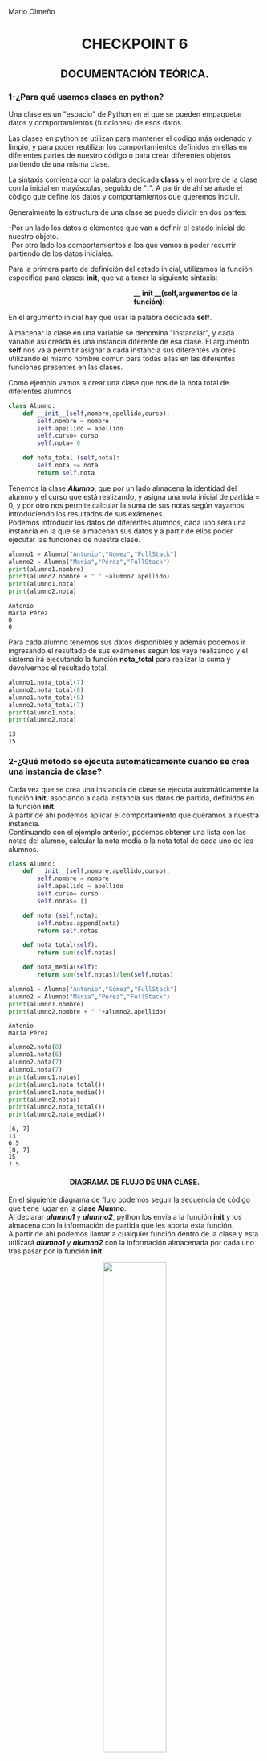 
Mario Olmeño
<div style="text-align:center";>
<h1><strong>CHECKPOINT 6</strong></h1>
</div>

<div style="text-align:center";>
<h2> <strong>DOCUMENTACIÓN TEÓRICA.</strong></h2>
</div>

<div>
    <h3> <strong>1-¿Para qué usamos clases en python?</strong></h3>

Una clase es un "espacio" de Python en el que se pueden empaquetar datos y comportamientos (funciones) de esos datos.  

Las clases en python se utilizan para mantener el código más ordenado y limpio, y para poder reutilizar los comportamientos definidos en ellas en diferentes partes de nuestro código o para crear diferentes objetos partiendo de una misma clase.  

La sintaxis comienza con la palabra dedicada **class** y el nombre de la clase con la inicial en mayúsculas, seguido de "**:**". A partir de ahí se añade el código que define los datos y comportamientos que queremos incluir.  

Generalmente la estructura de una clase se puede dividir en dos partes:  

-Por un lado los datos o elementos que van a definir el estado inicial de nuestro objeto.   
-Por otro lado los comportamientos a los que vamos a poder recurrir partiendo de los datos iniciales.  

Para la primera parte de definición del estado inicial, utilizamos la función específica para clases: **init**, que va a tener la siguiente sintaxis:  
  <p style="padding-left:250px"> <strong> __ init __(self,argumentos de la función):</strong> </p>

En el argumento inicial hay que usar la palabra dedicada **self**.  

Almacenar la clase en una variable se denomina "instanciar", y cada variable así creada es una instancia diferente de esa clase. El argumento **self** nos va a permitir asignar a cada instancia sus diferentes valores utilizando el mismo nombre común para todas ellas en las diferentes funciones presentes en las clases.

Como ejemplo vamos a crear una clase que nos de la nota total de diferentes alumnos


```python
class Alumno:
    def __init__(self,nombre,apellido,curso):
        self.nombre = nombre
        self.apellido = apellido
        self.curso= curso
        self.nota= 0

    def nota_total (self,nota):
        self.nota += nota
        return self.nota       
```

Tenemos la clase ***Alumno***, que por un lado almacena la identidad del alumno y el curso que está realizando, y asigna una nota inicial de partida = 0, y por otro nos permite calcular la suma de sus notas según vayamos introduciendo los resultados de sus exámenes.  
Podemos introducir los datos de diferentes alumnos, cada uno será una instancia en la que se almacenan sus datos y a partir de ellos poder ejecutar las funciones de nuestra clase. 


```python
alumno1 = Alumno("Antonio","Gómez","FullStack")
alumno2 = Alumno("Maria","Pérez","FullStack")
print(alumno1.nombre)
print(alumno2.nombre + " " +alumno2.apellido)
print(alumno1.nota)
print(alumno2.nota)
```

    Antonio
    Maria Pérez
    0
    0
    

Para cada alumno tenemos sus datos disponibles y además podemos ir ingresando el resultado de sus exámenes según los vaya realizando y el sistema irá ejecutando la función **nota_total** para realizar la suma y devolvernos el resultado total.


```python
alumno1.nota_total(7)
alumno2.nota_total(8)
alumno1.nota_total(6)
alumno2.nota_total(7)
print(alumno1.nota)
print(alumno2.nota)
```

    13
    15
    

<div>
    <h3> <strong>2-¿Qué método se ejecuta automáticamente cuando se crea una instancia de clase? </strong></h3>  
    
Cada vez que se crea una instancia de clase se ejecuta automáticamente la función **init**, asociando a cada instancia sus datos de partida, definidos en la función **init**.   
A partir de ahí podemos aplicar el comportamiento que queramos a nuestra instancia.  
Continuando con el ejemplo anterior, podemos obtener una lista con las notas del alumno, calcular la nota media o la nota total de cada uno de los alumnos.


```python
class Alumno:
    def __init__(self,nombre,apellido,curso):
        self.nombre = nombre
        self.apellido = apellido
        self.curso= curso
        self.notas= []

    def nota (self,nota):
        self.notas.append(nota)
        return self.notas  

    def nota_total(self):
        return sum(self.notas)

    def nota_media(self):
        return sum(self.notas)/len(self.notas)      


```


```python
alumno1 = Alumno("Antonio","Gómez","FullStack")
alumno2 = Alumno("Maria","Pérez","FullStack")
print(alumno1.nombre)
print(alumno2.nombre + " "+alumno2.apellido)
```

    Antonio
    Maria Pérez
    


```python
alumno2.nota(8)
alumno1.nota(6)
alumno2.nota(7)
alumno1.nota(7)
print(alumno1.notas)
print(alumno1.nota_total())
print(alumno1.nota_media())
print(alumno2.notas)
print(alumno2.nota_total())
print(alumno2.nota_media())
```

    [6, 7]
    13
    6.5
    [8, 7]
    15
    7.5
    

<h4 style="text-align:center">DIAGRAMA DE FLUJO DE UNA CLASE.</h4>  

En el siguiente diagrama de flujo podemos seguir la secuencia de código que tiene lugar en la **clase Alumno**.  
Al declarar ***alumno1*** y ***alumno2***, python los envía a la función **init** y los almacena con la información de partida que les aporta esta función.  
A partir de ahí podemos llamar a cualquier función dentro de la clase y esta utilizará ***alumno1*** y ***alumno2*** con la información almacenada por cada uno tras pasar por la función **init**.  

<div style="text-align:center";>
    <img src="diag_init.jpeg" width="50%">
</div>

<div>
    <h3> <strong>3-¿Qué es un método dunder?</strong></h3>  

Los métodos dunder son exclusivos de las clases y permiten que las instancias de una clase reaccionen a determinadas instrucciones básicas de Python como si fueran objetos externos a la clase (objetos nativos de python).  
Vamos a ver un ejemplo para entenderlo mejor, utilizando el método  **__str__**. Este método nos permite ejecutar una instrucción **print** sobre una instancia de clase y que se comporte como lo haría con cualquier otro objeto.   

Primero vamos a utilizar **print** con un objeto nativo.


```python
alumno = "Antonio"
print(alumno)
```

    Antonio
    

A continuación vamos a hacer lo mismo pero utilizando una clase de tal forma que ***nombre*** pasa a ser una instancia de clase.


```python
class Nombre:
    def __init__(self,nombre):
        self.nombre = nombre
       

alumno= Nombre("Antonio")

print(alumno)
```

    <__main__.Nombre object at 0x0000026ABF18FCB0>
    

Como vemos el resultado no es el esperado, esto se debe a que **print** ya no está actuando sobre un objeto nativo sino sobre una instancia de clase.  
Aquí es donde interviene la función __str__ que le da a **print** la capacidad de actuar sobre alumno-instancia como si fuera alumno-objeto nativo.


```python
class Nombre:
    def __init__(self,nombre):
        self.nombre = nombre

    def __str__(self):
       return f"{self.nombre}"
       

alumno = Nombre("Antonio")

print(alumno)
```

    Antonio
    

En este caso __str__ convierte **print(alumno)** en **print(alumno.__str__())** que devuelve **self.nombre**.  
Por eso los métodos Dunder se conocen como métodos mágicos ya que otorgan poderes especiales a funciones básicas para modificar instancias dentro de una clase, como lo harían con un objeto nativo.    
Se denominan Dunder por "double underscore" ya que los podemos reconocer por tener siempre al comienzo y al final un doble guión bajo.  
Los métodos Dunder son métodos preestablecidos y cada uno tiene una función específica.

Algunos ejemplos son además de __init__ y __str__ que ya hemos visto, __add__, __len__...  
__init__ Al crear una instancia. Constructor (inicializa atributos).  
__str__	Al usar print(instancia). Imprime la instancia.  
__len__	Al usar len(instancia). Longitud de algo (como una lista)   
__add__	Al usar + entre instancias.	Suma personalizada. También hay para la resta, multiplicación, división...  

Vamos a ver el ciclo completo con un ejemplo en el que vamos a utilizar __init__, __add__ y __str__.  
Crearemos una clase llamada Vector, que sume dos vectores.   


```python
class Vector:
    def __init__(self, x, y):
        print(f"__init__ llamado con x={x}, y={y}")
        self.x = x
        self.y = y

    def __add__(self, other):
        print(f"__add__ llamado: self=({self.x},{self.y}), other=({other.x},{other.y})")
        return Vector(self.x + other.x, self.y + other.y)

    def __str__(self):
        return f"Vector({self.x}, {self.y})"
```

Vamos a asignar valores a dos vectores.


```python
v1 = Vector(1, 2)
v2 = Vector(3, 4)
```

    __init__ llamado con x=1, y=2
    __init__ llamado con x=3, y=4
    

Cuando declaramos ***v1*** y ***v2*** como instancias de la **clase Vector**, python entra en la **clase Vector** busca el dunder __init__ y lo ejecuta de tal forma que ***v1*** pasa a almacenar los valores **self.x=1** y **self.y =2**, y ***v2*** los valores **self.x=3** y **self.y =4**.  
También imprime un mensaje para que podamos seguirlo.

Vamos a asignar el resultado de la suma a la variable **resultado**.  


```python
resultado = v1 + v2
```

    __add__ llamado: self=(1,2), other=(3,4)
    __init__ llamado con x=4, y=6
    

Cuando le pedimos a Python que almacene en **resultado** el valor de la suma de ***v1*** + ***v2***, Python al ver el signo "+" detecta que ***v1*** es una instancia de **Vector** y busca el dunder __add__.  Convirtiendo **v1 + v2** en **v1.__add__(v2)**. Almacenando el resultado en **resultado**.   
Además al detectar la creación de **resultado** ejecuta otra vez el dunder __init__ asignándole **self.x=4** y **self.y=6**. 
También ejecuta el mensaje de aviso. 


```python
print(resultado)
```

    Vector(4, 6)
    

Cuando le pedimos a Python que imprima **resultado**, al detectar que es una instancia de **Vector**, entra en **Vector** y busca el método __str__, ejecutándolo e imprimiendo el valor guardado en **resultado** en el paso anterior.  
En el siguiente diagrama de flujo podemos seguir toda la secuencia.  

<h4 style="text-align:center">DIAGRAMA DE FLUJO DE UNA CLASE CON MÉTODOS DUNDER.</h4>

<div style="text-align:center";>
    <img src="diag_dunder-1.jpeg" width="60%";>
</div>

<h3> <strong>4-¿Qué es polimorfismo?</strong><h3>

Polimorfismo quiere decir, como su propio nombre indica, que puede adoptar muchas formas. Esto se puede traducir en python como la capacidad que tienen objetos de diferentes clases de responder de diferente manera a un mismo método común a todas ellas.  
El polimorfismo nos permite escribir código más genérico lo que lo hace más flexible y reutilizable.  

En el siguiente ejemplo, creamos la **clase Hola** que genera el saludo **Hola**. Esta será la clase "padre".  
Después creamos dos subclases enlazadas con la clase "padre" **Hola** y que van a alterar el comportamiento de la misma para las instancias de estas dos subclases.  
La subclase **Euskera** convertirá **Hola** en **Kaixo** y la subclase **Ingles** convertirá **Hola** en **Hi**.


```python
class Hola:
    def hola(self):
        return "Hola"

class Euskera(Hola):
    def hola (self):
        return "Kaixo"

class Ingles(Hola):
    def hola (self):
        return "Hi"

def saludar(alumno):
    print(f"{alumno.hola()}")

juan= Hola()
ion = Euskera()
john= Ingles()

saludar(juan)
saludar(ion)
saludar(john)
```

    Hola
    Kaixo
    Hi
    

<h3> <strong>5-¿Qué es un decorador?</strong></h3>

Un decorador es una función que toma otra función de entrada y devuelve una tercera función, podríamos decir que se "encapsula" una función dentro de un "decorador" que le añade otros comportamientos antes y/o después de ejecutar dicha función, pero sin alterar su código.  
Sirve para reducir el número de líneas de código y hacerlo más legible.  
Tomemos como ejemplo una función que calcula la suma de dos números.  


```python
def suma (a,b):
    return a + b

suma (3,4)
```




    7



Imaginemos que queremos envolver esta función en otra, que llamaremos **mi_decorador** que ejecute otras instrucciones antes y después de nuestra función suma.  


```python
def mi_decorador(funcion):
    def nueva_funcion(a,b):
        print(f"Vamos a aplicar la función {funcion.__name__} a los números ({a} y {b})")
        resultado = funcion(a,b)
        print(f"Después de aplicar la función {funcion.__name__} a los números ({a} y {b}), el resultado es:")
        return resultado
       
    return nueva_funcion

@mi_decorador
def suma (a,b):
    print("Realizamos la operación suma")
    return a + b

suma (3,4)
```

    Vamos a aplicar la función suma a los números (3 y 4)
    Realizamos la operación suma
    Después de aplicar la función suma a los números (3 y 4), el resultado es:
    




    7



De esta manera podríamos utilizar **mi_decorador** para las demás operaciones simplemente añadiéndoles al comienzo de su función @mi_decorador.  
Probamos con la función resta.


```python
@mi_decorador
def resta (a,b):
    print("Entra en función resta")
    return a - b

resta(4,3)
```

    Vamos a aplicar la función resta a los números (4 y 3)
    Entra en función resta
    Después de aplicar la función resta a los números (4 y 3), el resultado es:
    




    1



<h3><strong>6-¿Qué es una API?</strong></h3>

API es el acrónimo de Application Programming Interface, y es una herramienta que permite que dos aplicaciones se comuniquen entre sí permitiendo la realización de consultas entre ambas.  
Podríamos decir que es una especie de intermediario que permite que dos aplicaciones distintas intercambien datos.  

Cuando entramos en la web de un hotel para consultar la disponibilidad de habitaciones para una fecha concreta, hace falta una API que recoja nuestra petición la envíe a la base de datos de la web y nos devuelva esa información. En este caso la API es propia del hotel, y pondría en contacto la web del hotel con su propio servidor donde almacena los datos.  
En el caso de reservar la misma habitación a través de una plataforma como Booking, esta necesita su propia API que se comunica con la API del hotel para obtener información de habitaciones, reservas...

<div style="text-align:center";>
    <img src="api_hotel_booking-1.jpeg" width="60%";>
</div>

**Probemos un caso real: la web del Hotel Maria Cristina de Donostia-San Sebastián.**    
Entramos en la web del **Hotel Maria Cristina** y hacemos click en la opción **gallery**:  
La API del hotel envía la siguiente petición al servidor: 


```python
Request URL:
https://www.marriott.com/en-us/hotels/easlc-hotel-maria-cristina-a-luxury-collection-hotel-san-sebastian/photos/
Request Method:
GET
```

La dirección https que se envía se denomina **endpoint**. Un **endpoint** es una URL que la **API** en cuestión pone a nuestra disposición para acceder a una parte concreta de la base de datos. Los endpoints son las puertas que tenemos que conocer para acceder a donde queremos.  
Una vez recibida la URL el servidor accede a la petición y devuelve la siguiente respuesta a la API del hotel.  
Solo se adjunta el inicio del código a modo de ejemplo.  


```python
<title>Photos of Hotel Maria Cristina, a Luxury Collection Hotel, San Sebastian</title>
<link rel="icon" href="https://cache.marriott.com/Images/Mobile/MC_Logos/MarriottApple57x57.png" type="image/x-icon"/>

    
    <link rel="alternate" href="https://www.marriott.com/de/hotels/easlc-hotel-maria-cristina-a-luxury-collection-hotel-san-sebastian/photos/" hreflang="de"/>

    <link rel="alternate" hreflang="x-default" href="https://www.marriott.com/en-us/hotels/easlc-hotel-maria-cristina-a-luxury-collection-hotel-san-sebastian/photos/"/>
    <link rel="alternate" href="https://www.marriott.com/en-us/hotels/easlc-hotel-maria-cristina-a-luxury-collection-hotel-san-sebastian/photos/" hreflang="en-us"/>

    
    <link rel="alternate" href="https://www.marriott.com/ja/hotels/easlc-hotel-maria-cristina-a-luxury-collection-hotel-san-sebastian/photos/" hreflang="ja"/>

    
    <link rel="alternate" href="https://www.marriott.com/fr/hotels/easlc-hotel-maria-cristina-a-luxury-collection-hotel-san-sebastian/photos/" hreflang="fr"/>

    
    <link rel="alternate" href="https://www.marriott.com/es/hotels/easlc-hotel-maria-cristina-a-luxury-collection-hotel-san-sebastian/photos/" hreflang="es"/>
```

Esta sería la respuesta interna con la información de todo lo que se visualiza en la opción **gallery**.
La web traduce esta información tal como la visualizamos nosotros como respuesta al click en el botón **gallery**.

<div style="text-align:center";>
    <img src="image.png" width="50%";>
</div>

<h3><strong>7-¿Cuales son los 3 verbos de API?</strong></h3>

Las APIs utilizan diferentes verbos para comunicarse entre ellas. Los tres verbos principales son: GET, POST, PUT. 

GET: Solicita información.  
    Quiero ver las fotos de la galería.  

POST: Crea un nuevo recurso.
    Quiero consultar la disponibilidad en unas fechas concretas.
    Quiero formalizar una reserva.  

PUT: Actualiza un recurso existente.
    Quiero cambiar la reserva.



GET lo hemos probado en el apartado anterior: 


```python
Request URL:
https://www.marriott.com/en-us/hotels/easlc-hotel-maria-cristina-a-luxury-collection-hotel-san-sebastian/photos/
Request Method:
GET
```

En este caso no intervenimos para nada en el proceso, solicitamos una información "estática", "fija". El servidor va a contestar siempre lo mismo a esta llamada.

POST: Vamos a consultar la disponibilidad de habitaciones entre dos fechas concretas.  
A diferencia del caso anterior, ya no es una consulta "estática", sino "dinámica" ya que estamos introduciendo datos (fecha, tipo de habitación, número de personas...). El servidor tiene que adaptar la respuesta en función de los datos que le pasemos nosotros.

Vamos a consultar disponibilidad de habitaciones para dos noches entre el 1 de Mayo y el 3 de Mayo.  
Esta sería la petición POST que se genera.


```python
Request URL:
https://www.marriott.com/mi/query/PhoenixBookStickyBar
Request Method:
POST
```

Y esta la respuesta (abreviada) que envía el servidor de vuelta, podemos comprobar las fechas("startDate": "2025-05-01","endDate": "2025-05-03",) y el precio de la habitación seleccionada("value": 424215,"currency": "EUR","valueDecimalPoint": 2).


```python
"product": {
    "__typename": "HotelRoom",
    "basicInformation": {
        "__typename": "HotelRoomBasicInformation",
        "endDate": "2025-05-03",
        "isRedemption": false,
        "startDate": "2025-05-01"
    }
},
"rateAmounts": [
{
"__typename": "RateAmount",
"amount": {
    "__typename": "MonetaryAmountValues",
    "origin": {
        "__typename": "MonetaryAmount",
        "value": 424215,
        "currency": "EUR",
        "valueDecimalPoint": 2
    }
}
}
]
```

Esta sería la forma en que visualizamos nosotros la respuesta en la web.

<div style="text-align:center";>
    <img src="image-1.png" width="50%";>
</div>

Una vez formalizada la reserva, se registra como un dato nuevo en el servidor.  
En caso de necesitar cambiar la reserva, la API enviaría la petición al servidor con un **PUT** para  sustituir  la reserva creada en el paso anterior.

Aunque estos son los más habituales hay otros como DELETE (para eliminar), o PATCH (para sustituir parcialmente algún dato)

<h3> <strong>8-¿Qué es Postman?</strong></h3>

<div style="text-align:center";>
    <img src="download.png" width="20%";>
</div>

Postman es una aplicación que permite interactuar con otras APIs realizando intercambio de peticiones acerca de sus datos.

Podemos utilizarlo con APIs externas, en cuyo caso necesitaremos permiso para acceder a las mismas y conocer sus "endpoints" o URLs que nos permiten acceder a las diferentes opciones de peticiones que tienen disponibles esas APIs.  
También podemos utilizarlo con APIs locales en proceso de producción para probar su funcionamiento.    
Postman permite realizar solicitudes http para consultar, enviar y actualizar datos, viendo las respuestas en tiempo real. Esto nos permite verificar si la API funciona correctamente y para comprobar los datos que se están enviando y recibiendo.  

<div style="text-align:center";>
    <img src="postman-1.jpeg" width="50%";>
</div>

<h3><strong>9-¿Es Mongo DB una base de datos SQL o NoSQL?</strong></h3>

Mongo es un gestor de bases de datos NoSQL (NotOnly Structured Query Language) orientada a documentos. 
A diferencia de las bases de datos SQL (Structured Query Language), que tienen un formato tabular y de datos homogéneos y con un formato definido, las bases de datos NoSQL aceptan mayor flexibilidad a la hora de almacenar datos.  
Las bases de datos NoSQL pueden ser de diferentes tipos, orientadas a documentos, clave-valor, grafos...  
Como hemos comentado anteriormente Mongo DB está orientada a documentos, el documento es la pieza principal de la base de datos y sería el equivalente a una observación (fila) en una base SQL, pero en vez de tener una serie de columnas fijas y con un tipo de dato concreto, el documento presenta una serie de campos que pueden ser diferentes de un documento a otro y aceptar diferentes tipos de datos. Esto otorga mayor flexibilidad a este tipo de bases de datos.  
Estos documentos se estructuran en formato JSON y se agrupan en colecciones que sería un equivalente a lo que son las tablas en SQL.  


A continuación un ejemplo de lo que sería un documento en Mongo DB.  
En este caso es la información relativa a un libro, con su id, título, autor... Aunque siempre es preferible que se mantenga una cierta homogeneidad en la estructura de datos, no es necesaria y el siguiente libro podría tener campos totalmente diferentes a este.


```python
{
    _id: 2,  
    titulo: 'Martin Fierro',
    autor: 'Jose Hernandez',
    editorial: ['Siglo XXI'],
    precio: 50,
    cantidad: 12
  }
```

Las bases de datos NoSQL, son importantes especialmente cuando hablamos de grandes volúmenes de datos ya que permiten el escalado horizontal o cuando tenemos bases de datos que van a ir cambiando constantemente o sin un esquema de datos definido inicialmente.
